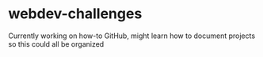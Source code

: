 # webdev-challenges

Currently working on how-to GitHub, might learn how 
to document projects so this could all be organized
